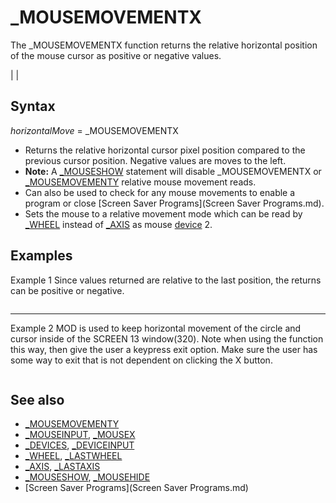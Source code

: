 # _MOUSEMOVEMENTX

The _MOUSEMOVEMENTX function returns the relative horizontal position of the mouse cursor as positive or negative values.

  

|  |

## Syntax

*horizontalMove* = _MOUSEMOVEMENTX
  

* Returns the relative horizontal cursor pixel position compared to the previous cursor position. Negative values are moves to the left.
* **Note:** A [_MOUSESHOW](_MOUSESHOW.md) statement will disable _MOUSEMOVEMENTX or [_MOUSEMOVEMENTY](_MOUSEMOVEMENTY.md) relative mouse movement reads.
* Can also be used to check for any mouse movements to enable a program or close [Screen Saver Programs](Screen Saver Programs.md).
* Sets the mouse to a relative movement mode which can be read by [_WHEEL](_WHEEL.md) instead of [_AXIS](_AXIS.md) as mouse [device](device.md) 2.

  

## Examples

Example 1
Since values returned are relative to the last position, the returns can be positive or negative.

``` [SCREEN](SCREEN.md) 12 PX = 320: PY = 240 'center position [DO](DO.md): [_LIMIT](_LIMIT.md) 200     [DO WHILE](DO WHILE.md) [_MOUSEINPUT](_MOUSEINPUT.md)         PX = PX + _MOUSEMOVEMENTX         PY = PY + [_MOUSEMOVEMENTY](_MOUSEMOVEMENTY.md)     [LOOP](LOOP.md)     [CLS](CLS.md)     [CIRCLE](CIRCLE.md) (PX, PY), 10, 10     [LOCATE](LOCATE.md) 1, 1: [PRINT](PRINT.md) PX, PY [LOOP UNTIL](LOOP UNTIL.md) [INKEY$](INKEY$.md) = [CHR$](CHR$.md)(27) 'escape key exit  
```

---

Example 2
MOD is used to keep horizontal movement of the circle and cursor inside of the SCREEN 13 window(320).
Note when using the function this way, then give the user a keypress exit option. Make sure the user has some way to exit that is not dependent on clicking the X button.

``` [SCREEN](SCREEN.md) 13, , 1, 0 [DO](DO.md): [_LIMIT](_LIMIT.md) 200     [DO WHILE](DO WHILE.md) [_MOUSEINPUT](_MOUSEINPUT.md)         x = x + _MOUSEMOVEMENTX         y = y + [_MOUSEMOVEMENTY](_MOUSEMOVEMENTY.md)     [LOOP](LOOP.md)     x = (x + 320) [MOD](MOD.md) 320 'keeps object on screen     y = (y + 200) [MOD](MOD.md) 200 'remove if off screen moves are desired     [CLS](CLS.md)     [CIRCLE](CIRCLE.md) (x, y), 20     [PCOPY](PCOPY.md) 1, 0 [LOOP UNTIL](LOOP UNTIL.md) [INKEY$](INKEY$.md) <> "" 'press any key to exit  
```

  

## See also

* [_MOUSEMOVEMENTY](_MOUSEMOVEMENTY.md)
* [_MOUSEINPUT](_MOUSEINPUT.md), [_MOUSEX](_MOUSEX.md)
* [_DEVICES](_DEVICES.md), [_DEVICEINPUT](_DEVICEINPUT.md)
* [_WHEEL](_WHEEL.md), [_LASTWHEEL](_LASTWHEEL.md)
* [_AXIS](_AXIS.md), [_LASTAXIS](_LASTAXIS.md)
* [_MOUSESHOW](_MOUSESHOW.md), [_MOUSEHIDE](_MOUSEHIDE.md)
* [Screen Saver Programs](Screen Saver Programs.md)

  
